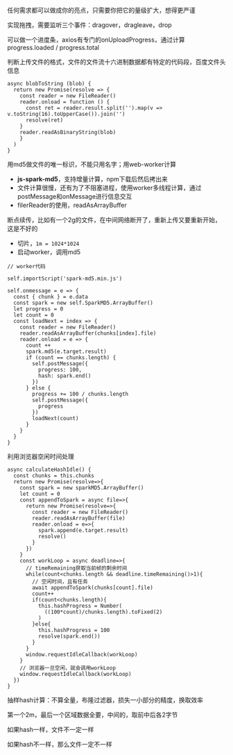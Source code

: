 任何需求都可以做成你的亮点，只需要你把它的量级扩大，想得更严谨

实现拖拽，需要监听三个事件：dragover，dragleave，drop

可以做一个进度条，axios有专门的onUploadProgress，通过计算progress.loaded / progress.total

判断上传文件的格式，文件的文件流十六进制数据都有特定的代码段，百度文件头信息

```
async blobToString (blob) {
  return new Promise(resolve => {
    const reader = new FileReader()
    reader.onload = function () {
      const ret = reader.result.split('').map(v => v.toString(16).toUpperCase()).join('')
      resolve(ret)
    }
    reader.readAsBinaryString(blob)
    }
  )
}
```

用md5做文件的唯一标识，不能只用名字；用web-worker计算

- **js-spark-md5**，支持增量计算，npm下载后然后拷出来
- 文件计算很慢，还有为了不阻塞进程，使用worker多线程计算，通过postMessage和onMessage进行信息交互
- filerReader的使用，readAsArrayBuffer

断点续传，比如有一个2g的文件，在中间网络断开了，重新上传又要重新开始，这是不好的

- 切片，`1m = 1024*1024`
- 启动worker，调用md5

```
// worker代码

self.importScript('spark-md5.min.js')

self.onmessage = e => {
  const { chunk } = e.data
  const spark = new self.SparkMD5.ArrayBuffer()
  let progress = 0
  let count = 0
  const loadNext = index => {
    const reader = new FileReader()
    reader.readAsArrayBuffer(chunks[index].file)
    reader.onload = e => {
      count ++
      spark.md5(e.target.result)
      if (count == chunks.length) {
        self.postMessage({
          progress: 100,
          hash: spark.end()
        })
      } else {
        progress += 100 / chunks.length
        self.postMessage({
          progress
        })
        loadNext(count)
      }
    }
  }
}
```

利用浏览器空闲时间处理

```
async calculateHashIdle() {
  const chunks = this.chunks
  return new Promise(resolve=>{
    const spark = new sparkMD5.ArrayBuffer()
    let count = 0 
    const appendToSpark = async file=>{
      return new Promise(resolve=>{
        const reader = new FileReader()
        reader.readAsArrayBuffer(file)
        reader.onload = e=>{
          spark.append(e.target.result)
          resolve()
        }
      })
    }
    const workLoop = async deadline=>{
      // timeRemaining获取当前帧的剩余时间
      while(count<chunks.length && deadline.timeRemaining()>1){
        // 空闲时间，且有任务
        await appendToSpark(chunks[count].file)
        count++
        if(count<chunks.length){
          this.hashProgress = Number(
            ((100*count)/chunks.length).toFixed(2)
          )
        }else{
          this.hashProgress = 100
          resolve(spark.end())
        }
      }
      window.requestIdleCallback(workLoop)
    }
    // 浏览器一旦空闲，就会调用workLoop
    window.requestIdleCallback(workLoop)
  })
}
```

抽样hash计算：不算全量，布隆过滤器，损失一小部分的精度，换取效率

第一个2m，最后一个区域数据全要，中间的，取前中后各2字节

如果hash一样，文件不一定一样

如果hash不一样，那么文件一定不一样




